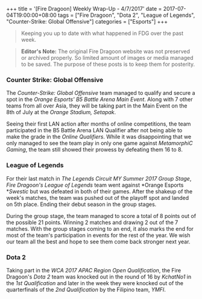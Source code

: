 +++
title = '[Fire Dragoon] Weekly Wrap-Up - 4/7/2017'
date = 2017-07-04T19:00:00+08:00
tags = ["Fire Dragoon", "Dota 2", "League of Legends", "Counter-Strike: Global Offensive"]
categories = ["Esports"]
+++

> Keeping you up to date with what happened in FDG over the past week.

> **Editor's Note:** The original Fire Dragoon website was not preserved or archived properly. So limited amount of images or media managed to be saved. The purpose of these posts is to keep them for posterity.

### Counter Strike: Global Offensive

The *Counter-Strike: Global Offensive* team managed to qualify and secure a spot in the *Orange Esports&#39; B5 Battle Arena Main Event*. Along with 7 other teams from all over Asia, they will be taking part in the Main Event on the 8th of July at the *Orange Stadium, Setapak*.

Seeing their first LAN action after months of online competitions, the team participated in the B5 Battle Arena LAN Qualifier after not being able to make the grade in the *Online Qualifiers*. While it was disappointing that we only managed to see the team play in only one game against *MetamorphiC Gaming*, the team still showed their prowess by defeating them  16 to 8.

### League of Legends

For their last match in *The Legends Circuit MY Summer 2017 Group Stage*, *Fire Dragoon&#39;s League of Legends* team went against *Orange Esports **Swestic* but was defeated in both of their games. After the shakeup of the week's matches, the team was pushed out of the playoff spot and landed on 5th place. Ending their debut season in the group stages.

During the group stage, the team managed to score a total of 8 points out of the possible 21 points. Winning 2 matches and drawing 2 out of the 7 matches. With the group stages coming to an end, it also marks the end for most of the team's participation in events for the rest of the year. We wish our team all the best and hope to see them come back stronger next year.

### Dota 2

Taking part in the *WCA 2017 APAC Region Open Qualification*, the Fire Dragoon's *Dota 2* team was knocked out in the round of 16 by *KchatNo1* in the *1st Qualification* and later in the week they were knocked out of the quarterfinals of the *2nd Qualification* by the Filipino team, *YMFI*.